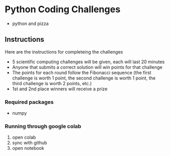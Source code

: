 # Python Coding Challenges

- python and pizza

## Instructions

Here are the instructions for completeing the challenges
- 5 scientific computing challenges will be given, each will last 20 minutes
- Anyone that submits a correct solution will win points for that challenge
- The points for each round follow the Fibonacci sequence (the first challenge is worth 1 point, the second challenge is worth 1 point, the third challenge is worth 2 points, etc.)
- 1st and 2nd place winners will receive a prize

### Required packages
- numpy

### Running through google colab
1. open colab
2. sync with github
3. open notebook